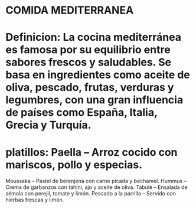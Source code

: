 # COMIDA MEDITERRANEA
# Definicion: La cocina mediterránea es famosa por su equilibrio entre sabores frescos y saludables. Se basa en ingredientes como aceite de oliva, pescado, frutas, verduras y legumbres, con una gran influencia de países como España, Italia, Grecia y Turquía.
# platillos: Paella – Arroz cocido con mariscos, pollo y especias.
Moussaka – Pastel de berenjena con carne picada y bechamel.
Hummus – Crema de garbanzos con tahini, ajo y aceite de oliva.
Tabulé – Ensalada de sémola con perejil, tomate y limón.
Pescado a la parrilla – Servido con hierbas frescas y limón.
